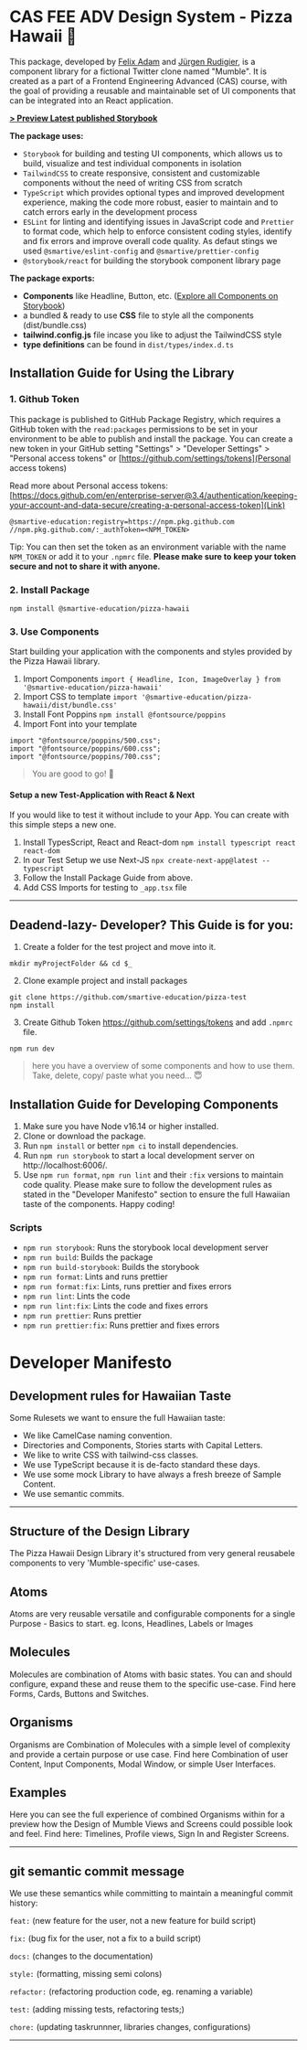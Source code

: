 # CAS FEE ADV Design System - Pizza Hawaii 🍕 

This package, developed by [Felix Adam](https://github.com/flxtagi) and [Jürgen Rudigier](https://github.com/rudigier), is a component library for a fictional Twitter clone named "Mumble". It is created as a part of a Frontend Engineering Advanced (CAS) course, with the goal of providing a reusable and maintainable set of UI components that can be integrated into an React application. 

[**> Preview Latest published Storybook**](https://smartive-education.github.io/design-system-component-library-pizza-hawaii/)

**The package uses:**
- `Storybook` for building and testing UI components, which allows us to build, visualize and test individual components in isolation
- `TailwindCSS` to create responsive, consistent and customizable components without the need of writing CSS from scratch
- `TypeScript` which provides optional types and improved development experience, making the code more robust, easier to maintain and to catch errors early in the development process
- `ESLint` for linting and identifying issues in JavaScript code and `Prettier` to format code, which help to enforce consistent coding styles, identify and fix errors and improve overall code quality. As defaut stings we used `@smartive/eslint-config` and `@smartive/prettier-config`
- `@storybook/react` for building the storybook component library page


**The package exports:**
- **Components** like Headline, Button, etc. ([Explore all Components on Storybook](https://smartive-education.github.io/design-system-component-library-pizza-hawaii/))
- a bundled & ready to use **CSS** file to style all the components (dist/bundle.css)
- **tailwind.config.js** file incase you like to adjust the TailwindCSS style
- **type definitions** can be found in `dist/types/index.d.ts`


## Installation Guide for Using the Library

### 1. Github Token
This package is published to GitHub Package Registry, which requires a GitHub token with the `read:packages` permissions to be set in your environment to be able to publish and install the package. You can create a new token in your GitHub setting "Settings" > "Developer Settings" > "Personal access tokens" or [https://github.com/settings/tokens](Personal access tokens)

Read more about Personal access tokens: [https://docs.github.com/en/enterprise-server@3.4/authentication/keeping-your-account-and-data-secure/creating-a-personal-access-token](Link)

```
@smartive-education:registry=https://npm.pkg.github.com
//npm.pkg.github.com/:_authToken=<NPM_TOKEN>
```
Tip: You can then set the token as an environment variable with the name `NPM_TOKEN` or add it to your `.npmrc` file.
**Please make sure to keep your token secure and not to share it with anyone.**

### 2. Install Package

```npm install @smartive-education/pizza-hawaii```

### 3. Use Components
Start building your application with the components and styles provided by the Pizza Hawaii library.
1. Import Components `import { Headline, Icon, ImageOverlay } from '@smartive-education/pizza-hawaii'`
2. Import CSS to template `import '@smartive-education/pizza-hawaii/dist/bundle.css'`
3. Install Font Poppins `npm install @fontsource/poppins`
4. Import Font into your template 
```
import "@fontsource/poppins/500.css";
import "@fontsource/poppins/600.css";
import "@fontsource/poppins/700.css";
```
> You are good to go!  🎉

#### Setup a new Test-Application with React & Next
If you would like to test it without include to your App. You can create with this simple steps a new one.
1. Install TypesScript, React and React-dom `npm install typescript react react-dom`
2. In our Test Setup we use Next-JS `npx create-next-app@latest --typescript`
3. Follow the Install Package Guide from above.
4. Add CSS Imports for testing to `_app.tsx` file

---
## Deadend-lazy- Developer? This Guide is for you:
1. Create a folder for the test project and move into it.
```
mkdir myProjectFolder && cd $_
```
2. Clone example project and install packages
```
git clone https://github.com/smartive-education/pizza-test
npm install
```
3. Create Github Token https://github.com/settings/tokens and add `.npmrc` file. 
```
npm run dev
```

> here you have a overview of some components and how to use them. Take, delete, copy/ paste what you need... 😇

## Installation Guide for Developing Components
1.  Make sure you have Node v16.14 or higher installed.
2.  Clone or download the package.
3.  Run `npm install` or better `npm ci` to install dependencies.
4.  Run `npm run storybook` to start a local development server on http://localhost:6006/.
5.  Use `npm run format`, `npm run lint` and their `:fix` versions to maintain code quality.
Please make sure to follow the development rules as stated in the "Developer Manifesto" section to ensure the full Hawaiian taste of the components. Happy coding!


### Scripts
- `npm run storybook`: Runs the storybook local development server
- `npm run build`: Builds the package
- `npm run build-storybook`: Builds the storybook
- `npm run format`: Lints and runs prettier
- `npm run format:fix`: Lints, runs prettier and fixes errors
- `npm run lint`: Lints the code
- `npm run lint:fix`: Lints the code and fixes errors
- `npm run prettier`: Runs prettier
- `npm run prettier:fix`: Runs prettier and fixes errors




# Developer Manifesto

## Development rules for Hawaiian Taste

Some Rulesets we want to ensure the full Hawaiian taste:

- We like CamelCase naming convention.
- Directories and Components, Stories starts with Capital Letters.
- We like to write CSS with tailwind-css classes.
- We use TypeScript because it is de-facto standard these days.
- We use some mock Library to have always a fresh breeze of Sample Content.
- We use semantic commits.


---

## Structure of the Design Library

The Pizza Hawaii Design Library it's structured from very general reusabele components to very 'Mumble-specific' use-cases. 

## Atoms
Atoms are very reusable versatile and configurable components for a single Purpose - Basics to start. eg. Icons, Headlines, Labels or Images 

## Molecules
Molecules are combination of Atoms with basic states. You can and should configure, expand these and reuse them to the specific use-case. Find here Forms, Cards, Buttons and Switches.

## Organisms
Organisms are Combination of Molecules with a simple level of complexity and provide a certain purpose or use case. Find here Combination of user Content, Input Components, Modal Window, or simple User Interfaces. 

## Examples
Here you can see the full experience of combined Organisms within for a preview how the Design of Mumble Views and Screens could possible look and feel. 
Find here: Timelines, Profile views, Sign In and Register Screens.


---

## git semantic commit message 

We use these semantics while committing to maintain a meaningful commit history:

`feat:` (new feature for the user, not a new feature for build script)

`fix:` (bug fix for the user, not a fix to a build script)

`docs:` (changes to the documentation)

`style:` (formatting, missing semi colons)

`refactor:` (refactoring production code, eg. renaming a variable)

`test:` (adding missing tests, refactoring tests;)

`chore:` (updating taskrunnner, libraries changes, configurations)

---
